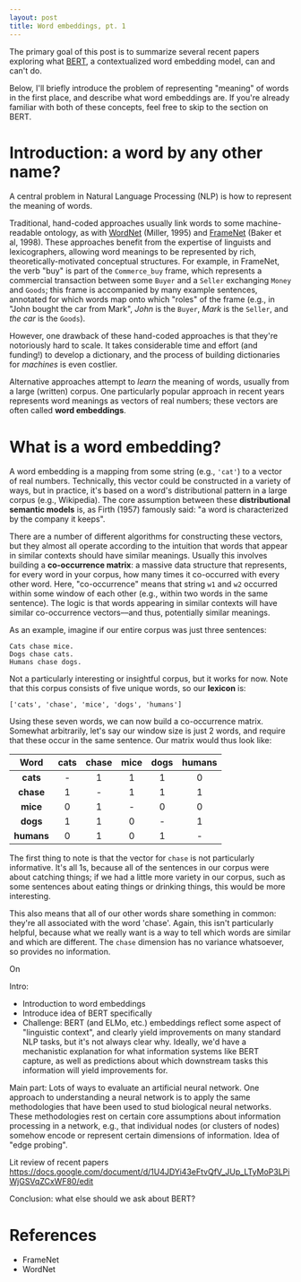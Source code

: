 ```yaml
---
layout: post
title: Word embeddings, pt. 1
---
```


The primary goal of this post is to summarize several recent papers exploring what [BERT](https://github.com/google-research/bert), a contextualized word embedding model, can and can't do. 

Below, I'll briefly introduce the problem of representing "meaning" of words in the first place, and describe what word embeddings are. If you're already familiar with both of these concepts, feel free to skip to the section on BERT.

# Introduction: a word by any other name?

A central problem in Natural Language Processing (NLP) is how to represent the meaning of words. 

Traditional, hand-coded approaches usually link words to some machine-readable ontology, as with [WordNet](https://wordnet.princeton.edu) (Miller, 1995) and [FrameNet](https://framenet.icsi.berkeley.edu/fndrupal/) (Baker et al, 1998). These approaches benefit from the expertise of linguists and lexicographers, allowing word meanings to be represented by rich, theoretically-motivated conceptual structures. For example, in FrameNet, the verb "buy" is part of the `Commerce_buy` frame, which represents a commercial transaction between some `Buyer` and a `Seller` exchanging `Money` and `Goods`; this frame is accompanied by many example sentences, annotated for which words map onto which "roles" of the frame (e.g., in "John bought the car from Mark", *John* is the `Buyer`, *Mark* is the `Seller`, and *the car* is the `Goods`).

However, one drawback of these hand-coded approaches is that they're notoriously hard to scale. It takes considerable time and effort (and funding!) to develop a dictionary, and the process of building dictionaries for *machines* is even costlier.

Alternative approaches attempt to *learn* the meaning of words, usually from a large (written) corpus. One particularly popular approach in recent years represents word meanings as vectors of real numbers; these vectors are often called **word embeddings**. 


# What is a word embedding?

A word embedding is a mapping from some string (e.g., `'cat'`) to a vector of real numbers. Technically, this vector could be constructed in a variety of ways, but in practice, it's based on a word's distributional pattern in a large corpus (e.g., Wikipedia). The core assumption between these **distributional semantic models** is, as Firth (1957) famously said: "a word is characterized by the company it keeps".

There are a number of different algorithms for constructing these vectors, but they almost all operate according to the intuition that words that appear in similar contexts should have similar meanings. Usually this involves building a **co-occurrence matrix**: a massive data structure that represents, for every word in your corpus, how many times it co-occurred with every other word. Here, "co-occurrence" means that string `w1` and `w2` occurred within some window of each other (e.g., within two words in the same sentence). The logic is that words appearing in similar contexts will have similar co-occurrence vectors––and thus, potentially similar meanings.

As an example, imagine if our entire corpus was just three sentences:

```
Cats chase mice.
Dogs chase cats.
Humans chase dogs.
```

Not a particularly interesting or insightful corpus, but it works for now. Note that this corpus consists of five unique words, so our **lexicon** is:

```
['cats', 'chase', 'mice', 'dogs', 'humans']
```

Using these seven words, we can now build a co-occurrence matrix. Somewhat arbitrarily, let's say our window size is just 2 words, and require that these occur in the same sentence. Our matrix would thus look like:

| Word | cats | chase | mice | dogs | humans |
|:----------:|:----------:|:----------:|:----------:|:----------:|:----------:|
| **cats** | - | 1 | 1 | 1 | 0 |
| **chase** | 1 | - | 1 | 1 | 1 |
| **mice** | 0 | 1 | - | 0 | 0 |
| **dogs** | 1 | 1 | 0 | - | 1 |
| **humans** | 0 | 1 | 0 | 1 | - |


The first thing to note is that the vector for `chase` is not particularly informative. It's all 1s, because all of the sentences in our corpus were about catching things; if we had a little more variety in our corpus, such as some sentences about eating things or drinking things, this would be more interesting.

This also means that all of our other words share something in common: they're all associated with the word 'chase'. Again, this isn't particularly helpful, because what we really want is a way to tell which words are similar and which are different. The `chase` dimension has no variance whatsoever, so provides no information.

On 


Intro:
- Introduction to word embeddings
- Introduce idea of BERT specifically
- Challenge: BERT (and ELMo, etc.) embeddings reflect some aspect of "linguistic context", and clearly yield improvements on many standard NLP tasks, but it's not always clear why. Ideally, we'd have a mechanistic explanation for what information systems like BERT capture, as well as predictions about which downstream tasks this information will yield improvements for.

Main part:
Lots of ways to evaluate an artificial neural network. One approach to understanding a neural network is to apply the same methodologies that have been used to stud biological neural networks. These methodologies rest on certain core assumptions about information processing in a network, e.g., that individual nodes (or clusters of nodes) somehow encode or represent certain dimensions of information. 
Idea of "edge probing".

Lit review of recent papers
https://docs.google.com/document/d/1U4JDYi43eFtvQfV_JUp_LTyMoP3LPiWjGSVqZCxWF80/edit


Conclusion: what else should we ask about BERT?


# References

- FrameNet
- WordNet